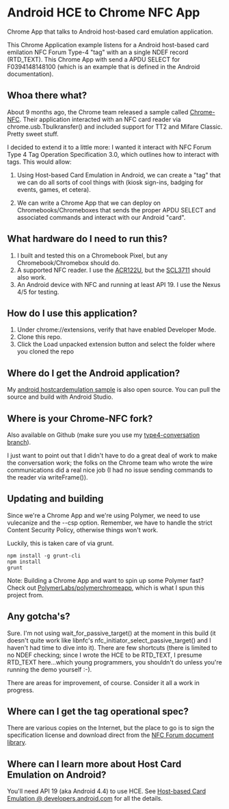# Android HCE to Chrome NFC App

Chrome App that talks to Android host-based card emulation application.

This Chrome Application example listens for a Android host-based card emilation NFC Forum Type-4 "tag" with an a single NDEF record (RTD_TEXT). This Chrome App with send a APDU SELECT for F0394148148100 (which is an example that is defined in the Android documentation).

## Whoa there what?

About 9 months ago, the Chrome team released a sample called [Chrome-NFC](https://github.com/GoogleChrome/chrome-nfc). Their application interacted with an NFC card reader via chrome.usb.Tbulkransfer() and included support for TT2 and Mifare Classic. Pretty sweet stuff.

I decided to extend it to a little more: I wanted it interact with NFC Forum Type 4 Tag Operation Specification 3.0, which outlines how to interact with tags. This would allow:

1. Using Host-based Card Emulation in Android, we can create a "tag" that we can do all sorts of cool things with (kiosk sign-ins, badging for events, games, et cetera).

2. We can write a Chrome App that we can deploy on Chromebooks/Chromeboxes that sends the proper APDU SELECT and associated commands and interact with our Android "card".

## What hardware do I need to run this?

1. I built and tested this on a Chromebook Pixel, but any Chromebook/Chromebox should do. 
2. A supported NFC reader. I use the [ACR122U](http://www.acs.com.hk/en/products/3/acr122u-usb-nfc-reader), but the [SCL3711](http://www.identive-group.com/products-and-solutions/identification-products/mobility-solutions/mobile-readers/scl3711-contactless-usb-smart-card-reader) should also work.
3. An Android device with NFC and running at least API 19. I use the Nexus 4/5 for testing.

## How do I use this application?

1. Under chrome://extensions, verify that have enabled Developer Mode.
2. Clone this repo.
3. Click the Load unpacked extension button and select the folder where you cloned the repo

## Where do I get the Android application?

My [android hostcardemulation sample](https://github.com/justinribeiro/android-hostcardemulation-sample) is also open source. You can pull the source and build with Android Studio.

## Where is your Chrome-NFC fork?

Also available on Github (make sure you use my [type4-conversation branch](https://github.com/justinribeiro/chrome-nfc/tree/type4-conversation)).

I just want to point out that I didn't have to do a great deal of work to make the conversation work; the folks on the Chrome team who wrote the wire communications did a real nice job (I had no issue sending commands to the reader via writeFrame()).

## Updating and building

Since we're a Chrome App and we're using Polymer, we need to use vulecanize and the --csp option. Remember, we have to handle the strict Content Security Policy, otherwise things won't work.

Luckily, this is taken care of via grunt.

```
npm install -g grunt-cli
npm install
grunt
```

Note: Building a Chrome App and want to spin up some Polymer fast? Check out [PolymerLabs/polymerchromeapp](https://github.com/PolymerLabs/polymerchromeapp), which is what I spun this project from. 

## Any gotcha's?

Sure. I'm not using wait_for_passive_target() at the moment in this build (it doesn't quite work like libnfc's nfc_initiator_select_passive_target() and I haven't had time to dive into it). There are few shortcuts (there is limited to no NDEF checking; since I wrote the HCE to be RTD_TEXT, I presume RTD_TEXT here...which young programmers, you shouldn't do unless you're running the demo yourself :-).

There are areas for improvement, of course. Consider it all a work in progress.

## Where can I get the tag operational spec?

There are various copies on the Internet, but the place to go is to sign the specification license and download direct from the [NFC Forum document library](http://members.nfc-forum.org/specs/spec_license/document_form/).

## Where can I learn more about Host Card Emulation on Android?

You'll need API 19 (aka Android 4.4) to use HCE. See [Host-based Card Emulation @ developers.android.com](https://developer.android.com/guide/topics/connectivity/nfc/hce.html) for all the details.
